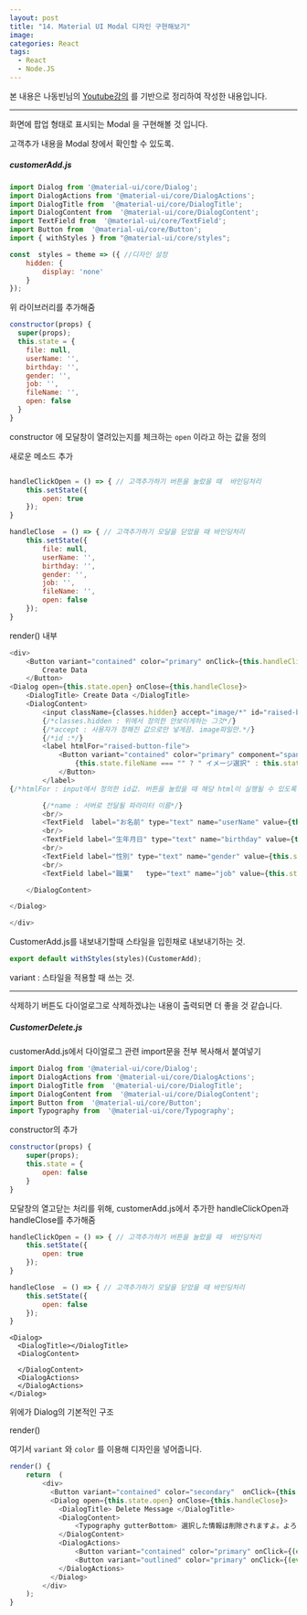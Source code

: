 ```yaml
---
layout: post
title: "14. Material UI Modal 디자인 구현해보기"
image:
categories: React
tags:
  - React
  - Node.JS
---
```


본 내용은 나동빈님의 [Youtube강의](https://www.youtube.com/playlist?list=PLRx0vPvlEmdD1pSqKZiTihy5rplxecNpz) 를 기반으로 정리하여 작성한 내용입니다.

---

화면에 팝업 형태로 표시되는 Modal 을 구현해볼 것 입니다.

고객추가 내용을 Modal 창에서 확인할 수 있도록.

##### customerAdd.js

```javascript
import Dialog from '@material-ui/core/Dialog';
import DialogActions from '@material-ui/core/DialogActions';
import DialogTitle from  '@material-ui/core/DialogTitle';
import DialogContent from  '@material-ui/core/DialogContent';
import TextField from  '@material-ui/core/TextField';
import Button from  '@material-ui/core/Button';
import { withStyles } from "@material-ui/core/styles";

const  styles = theme => ({ //디자인 설정
    hidden: {
        display: 'none'
    }
});


```
위 라이브러리를 추가해줌

```javascript
constructor(props) {
  super(props);
  this.state = {
    file: null,
    userName: '',
    birthday: '',
    gender: '',
    job: '',
    fileName: '',
    open: false
  }
}

```
constructor 에 모달창이 열려있는지를 체크하는 `open` 이라고 하는 값을 정의

새로운 메소드 추가
```javascript

handleClickOpen = () => { // 고객추가하기 버튼을 눌렀을 때  바인딩처리
    this.setState({
        open: true
    });
}

handleClose  = () => { // 고객추가하기 모달을 닫았을 때 바인딩처리
    this.setState({
        file: null,
        userName: '',
        birthday: '',
        gender: '',
        job: '',
        fileName: '',
        open: false
    });
}
```

render()  내부 
```javascript
<div>
    <Button variant="contained" color="primary" onClick={this.handleClickOpen}>
        Create Data
    </Button>
<Dialog open={this.state.open} onClose={this.handleClose}>
    <DialogTitle> Create Data </DialogTitle>
    <DialogContent>
        <input className={classes.hidden} accept="image/*" id="raised-button-file" label="プロフィールイメージ" type="file" file={this.state.file} value={this.state.fileName} onChange={this.handleFileChange}></input>
        {/*classes.hidden : 위에서 정의한 안보이게하는 그것*/}
        {/*accept : 사용자가 정해진 값으로만 넣게끔. image파일만.*/}
        {/*id :*/}
        <label htmlFor="raised-button-file">
            <Button variant="contained" color="primary" component="span" name="file">
                {this.state.fileName === "" ? " イメージ選択" : this.state.fileName}
            </Button>
        </label>
{/*htmlFor : input에서 정의한 id값. 버튼을 눌렀을 때 해당 html이 실행될 수 있도록? 하는 것. htmlFor*/}

        {/*name : 서버로 전달될 파라미터 이름*/}
        <br/>
        <TextField  label="お名前" type="text" name="userName" value={this.state.userName} onChange={this.handleValueChange}></TextField>
        <br/>
        <TextField label="生年月日" type="text" name="birthday" value={this.state.birthday} onChange={this.handleValueChange}></TextField>
        <br/>
        <TextField label="性別" type="text" name="gender" value={this.state.gender} onChange={this.handleValueChange}></TextField>
        <br/>
        <TextField label="職業"   type="text" name="job" value={this.state.job} onChange={this.handleValueChange}></TextField>

    </DialogContent>

</Dialog>

</div>

```


CustomerAdd.js를 내보내기할때 스타일을 입힌채로 내보내기하는 것.
```javascript
export default withStyles(styles)(CustomerAdd);

```

variant : 스타일을 적용할 때 쓰는 것.

- - - -
삭제하기 버튼도 다이얼로그로 삭제하겠냐는 내용이 출력되면 더 좋을 것 같습니다.



##### CustomerDelete.js

customerAdd.js에서 다이얼로그 관련 import문을 전부 복사해서 붙여넣기

```javascript
import Dialog from '@material-ui/core/Dialog';
import DialogActions from '@material-ui/core/DialogActions';
import DialogTitle from  '@material-ui/core/DialogTitle';
import DialogContent from  '@material-ui/core/DialogContent';
import Button from  '@material-ui/core/Button';
import Typography from  '@material-ui/core/Typography';

```

constructor의 추가
```javascript
constructor(props) {
    super(props);
    this.state = {
        open: false
    }
}

```

모달창의 열고닫는 처리를 위해, customerAdd.js에서 추가한 handleClickOpen과 handleClose를 추가해줌
```javascript
handleClickOpen = () => { // 고객추가하기 버튼을 눌렀을 때  바인딩처리
    this.setState({
        open: true
    });
}

handleClose  = () => { // 고객추가하기 모달을 닫았을 때 바인딩처리
    this.setState({
        open: false
    });
}
```

```
<Dialog>
  <DialogTitle></DialogTitle>
  <DialogContent>

  </DialogContent>
  <DialogActions>
  </DialogActions>
</Dialog>

```
위에가 Dialog의 기본적인 구조

render()

여기서 `variant` 와 `color` 를 이용해 디자인을 넣어줍니다.

```javascript
render() {
    return  (
        <div>
          <Button variant="contained" color="secondary"  onClick={this.handleClickOpen}> Delete </Button>
          <Dialog open={this.state.open} onClose={this.handleClose}>
            <DialogTitle> Delete Message </DialogTitle>
            <DialogContent>
                <Typography gutterBottom> 選択した情報は削除されますよ。よろしいでしょうか？　</Typography>
            </DialogContent>
            <DialogActions>
                <Button variant="contained" color="primary" onClick={(event) => {this.deleteCustomer(this.props.id)}}> 削除 </Button>
                <Button variant="outlined" color="primary" onClick={(event) => {this.handleClose()}}> キャンセル </Button>
            </DialogActions>
          </Dialog>
        </div>
    );
}

```


